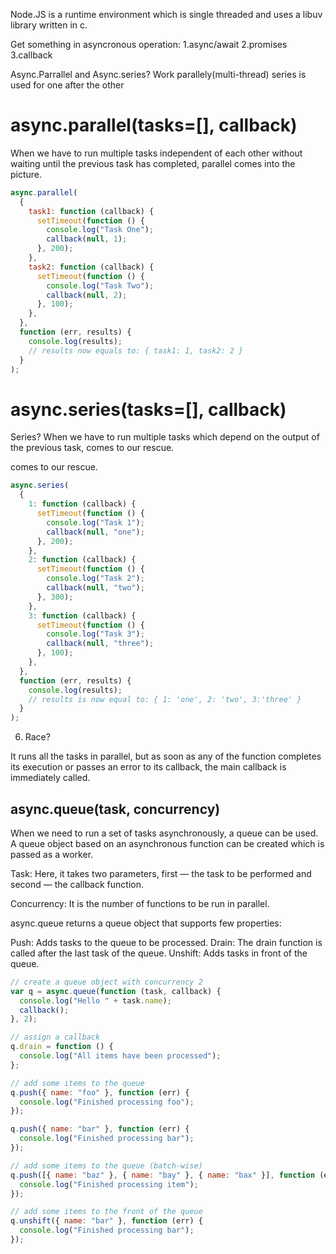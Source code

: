 Node.JS is a runtime environment which is single threaded
and uses a libuv library written in c.

Get something in asyncronous operation:
1.async/await
2.promises
3.callback

Async.Parrallel and Async.series?
Work parallely(multi-thread)
series is used for one after the other

# async.parallel(tasks=[], callback)

When we have to run multiple tasks independent
of each other without waiting until
the previous task has completed,
parallel comes into the picture.

```js
async.parallel(
  {
    task1: function (callback) {
      setTimeout(function () {
        console.log("Task One");
        callback(null, 1);
      }, 200);
    },
    task2: function (callback) {
      setTimeout(function () {
        console.log("Task Two");
        callback(null, 2);
      }, 100);
    },
  },
  function (err, results) {
    console.log(results);
    // results now equals to: { task1: 1, task2: 2 }
  }
);
```

# async.series(tasks=[], callback)

Series?
When we have to run multiple tasks which depend
on the output of the previous task,
comes to our rescue.

comes to our rescue.

```js
async.series(
  {
    1: function (callback) {
      setTimeout(function () {
        console.log("Task 1");
        callback(null, "one");
      }, 200);
    },
    2: function (callback) {
      setTimeout(function () {
        console.log("Task 2");
        callback(null, "two");
      }, 300);
    },
    3: function (callback) {
      setTimeout(function () {
        console.log("Task 3");
        callback(null, "three");
      }, 100);
    },
  },
  function (err, results) {
    console.log(results);
    // results is now equal to: { 1: 'one', 2: 'two', 3:'three' }
  }
);
```

6. Race?

It runs all the tasks in parallel,
but as soon as any of the function completes
its execution or passes an error to its callback,
the main callback is immediately called.

## async.queue(task, concurrency)

When we need to run a set of tasks asynchronously, a queue can be used.
A queue object based on an asynchronous function can be created which is passed as a worker.

Task: Here, it takes two parameters, first — the task to be performed and second — the callback function.

Concurrency: It is the number of functions to be run in parallel.

async.queue returns a queue object that supports few properties:

Push: Adds tasks to the queue to be processed.
Drain: The drain function is called after the last task of the queue.
Unshift: Adds tasks in front of the queue.

```js
// create a queue object with concurrency 2
var q = async.queue(function (task, callback) {
  console.log("Hello " + task.name);
  callback();
}, 2);

// assign a callback
q.drain = function () {
  console.log("All items have been processed");
};

// add some items to the queue
q.push({ name: "foo" }, function (err) {
  console.log("Finished processing foo");
});

q.push({ name: "bar" }, function (err) {
  console.log("Finished processing bar");
});

// add some items to the queue (batch-wise)
q.push([{ name: "baz" }, { name: "bay" }, { name: "bax" }], function (err) {
  console.log("Finished processing item");
});

// add some items to the front of the queue
q.unshift({ name: "bar" }, function (err) {
  console.log("Finished processing bar");
});
```
